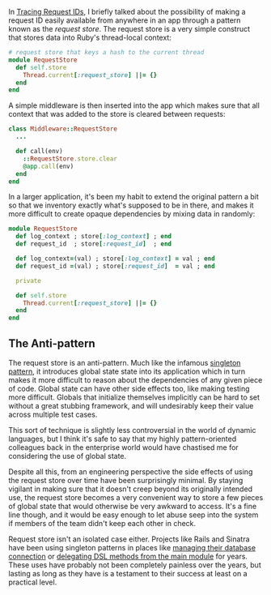 In [Tracing Request IDs](/request-ids), I briefly talked about the possibility of making a request ID easily available from anywhere in an app through a pattern known as the _request store_. The request store is a very simple construct that stores data into Ruby's thread-local context:

``` ruby
# request store that keys a hash to the current thread
module RequestStore
  def self.store
    Thread.current[:request_store] ||= {}
  end
end
```

A simple middleware is then inserted into the app which makes sure that all context that was added to the store is cleared between requests:

``` ruby
class Middleware::RequestStore
  ...

  def call(env)
    ::RequestStore.store.clear
    @app.call(env)
  end
end
```

In a larger application, it's been my habit to extend the original pattern a bit so that we inventory exactly what's supposed to be in there, and makes it more difficult to create opaque dependencies by mixing data in randomly:

``` ruby
module RequestStore
  def log_context ; store[:log_context] ; end
  def request_id  ; store[:request_id]  ; end

  def log_context=(val) ; store[:log_context] = val ; end
  def request_id =(val) ; store[:request_id]  = val ; end

  private

  def self.store
    Thread.current[:request_store] ||= {}
  end
end
```

## The Anti-pattern

The request store is an anti-pattern. Much like the infamous [singleton pattern](http://en.wikipedia.org/wiki/Singleton_pattern), it introduces global state state into its application which in turn makes it more difficult to reason about the dependencies of any given piece of code. Global state can have other side effects too, like making testing more difficult. Globals that initialize themselves implicitly can be hard to set without a great stubbing framework, and will undesirably keep their value across multiple test cases.

This sort of technique is slightly less controversial in the world of dynamic languages, but I think it's safe to say that my highly pattern-oriented colleagues back in the enterprise world would have chastised me for considering the use of global state.

Despite all this, from an engineering perspective the side effects of using the request store over time have been surprisingly minimal. By staying vigilant in making sure that it doesn't creep beyond its originally intended use, the request store becomes a very convenient way to store a few pieces of global state that would otherwise be very awkward to access. It's a fine line though, and it would be easy enough to let abuse seep into the system if members of the team didn't keep each other in check.

Request store isn't an isolated case either. Projects like Rails and Sinatra have been using singleton patterns in places like [managing their database connection](https://github.com/rails/rails/blob/4-0-stable/activerecord/lib/active_record/core.rb#L86-L88) or [delegating DSL methods from the main module](https://github.com/sinatra/sinatra/blob/184fe58ca5879d04fce82fcb190c10f72e1f63bc/lib/sinatra/base.rb#L1988) for years. These uses have probably not been completely painless over the years, but lasting as long as they have is a testament to their success at least on a practical level.
